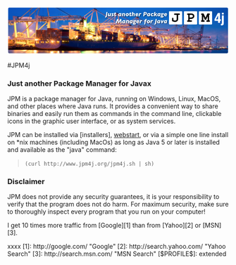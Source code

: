 
<ILLUSTRATION/>

![alt text](img/home.png "Title")

<MAIN/>

#JPM4j
### Just another Package Manager for Javax

JPM is a package manager for Java, running on Windows, Linux, MacOS, and other places where Java runs.
It provides a convenient way to share binaries and easily run them as commands in the command line,
clickable icons in the graphic user interface, or as system services.

JPM can be installed via [installers], [webstart](webstart.html), or via a 
simple one line install on *nix machines (including MacOs) as long as Java 5 or later is installed
and available as the \"java\" command:

> `(curl http://www.jpm4j.org/jpm4j.sh | sh)`

<DISCLAIMER/>

### Disclaimer
JPM does not provide any security guarantees, it is your responsibility to verify that the program
does not do harm.  For maximum security, make sure to thoroughly inspect every program that you run 
on your computer!

I get 10 times more traffic from [Google][1] than from
[Yahoo][2] or [MSN][3].

<LINKS/>
xxxx
[1]: http://google.com/        "Google"
[2]: http://search.yahoo.com/  "Yahoo Search"
[3]: http://search.msn.com/    "MSN Search"
[$PROFILE$]: extended
